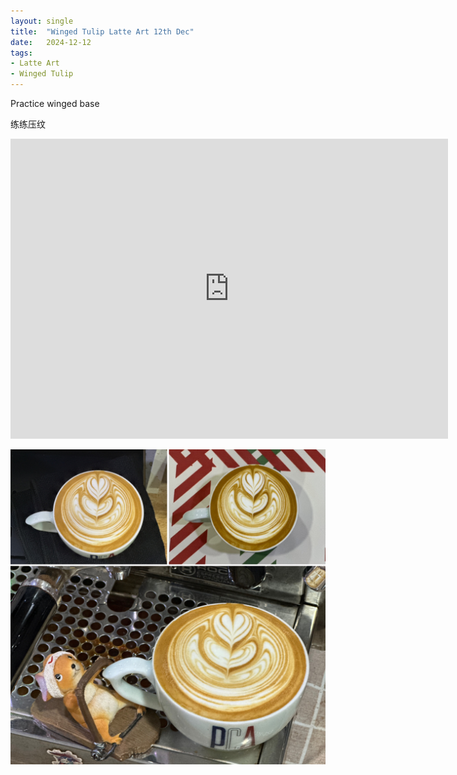 ```yaml
---
layout: single
title:  "Winged Tulip Latte Art 12th Dec"
date:   2024-12-12
tags:
- Latte Art
- Winged Tulip
---
```



Practice winged base

练练压纹



<div class="embed-container">
  <iframe
      src="https://www.youtube.com/embed/g6mt7EiW6mE"
      width="700"
      height="480"
      frameborder="0"
      allowfullscreen="true">
  </iframe>
</div>


![](/assets/img/2024/12/12/16A44DE2-E6DA-4883-93EE-7A76B2B70AEE.JPG)


